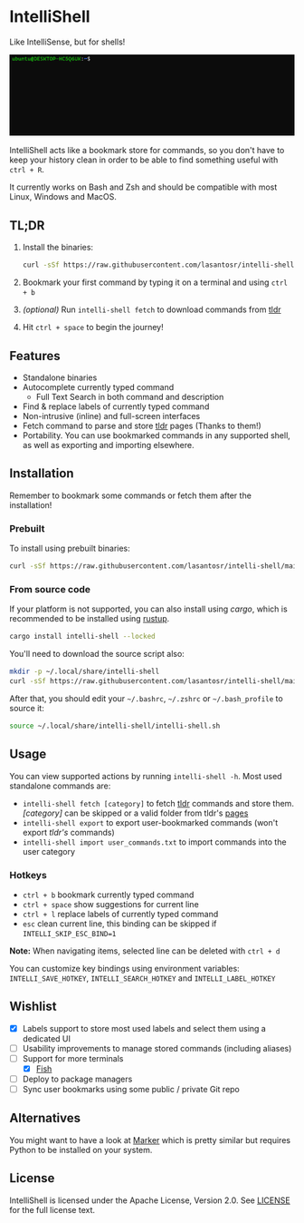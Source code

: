 # IntelliShell

Like IntelliSense, but for shells!

![intelli-shell demo](assets/intellishell.gif)

IntelliShell acts like a bookmark store for commands, so you don't have to keep your history clean in order to be able
to find something useful with `ctrl + R`.

It currently works on Bash and Zsh and should be compatible with most Linux, Windows and MacOS.

## TL;DR

1. Install the binaries:

   ```sh
   curl -sSf https://raw.githubusercontent.com/lasantosr/intelli-shell/main/install.sh | bash
   ```

2. Bookmark your first command by typing it on a terminal and using `ctrl + b`

3. _(optional)_ Run `intelli-shell fetch` to download commands from [tldr](https://github.com/tldr-pages/tldr)

4. Hit `ctrl + space` to begin the journey!

## Features

- Standalone binaries
- Autocomplete currently typed command
  - Full Text Search in both command and description
- Find & replace labels of currently typed command
- Non-intrusive (inline) and full-screen interfaces
- Fetch command to parse and store [tldr](https://github.com/tldr-pages/tldr) pages (Thanks to them!)
- Portability. You can use bookmarked commands in any supported shell, as well as exporting and importing elsewhere.

## Installation

Remember to bookmark some commands or fetch them after the installation!

### Prebuilt

To install using prebuilt binaries:

```sh
curl -sSf https://raw.githubusercontent.com/lasantosr/intelli-shell/main/install.sh | bash
```

### From source code

If your platform is not supported, you can also install using _cargo_, which is recommended to be installed using [rustup](https://www.rust-lang.org/tools/install).

```sh
cargo install intelli-shell --locked
```

You'll need to download the source script also:

```sh
mkdir -p ~/.local/share/intelli-shell
curl -sSf https://raw.githubusercontent.com/lasantosr/intelli-shell/main/intelli-shell.sh > ~/.local/share/intelli-shell/intelli-shell.sh
```

After that, you should edit your `~/.bashrc`, `~/.zshrc` or `~/.bash_profile` to source it:

```sh
source ~/.local/share/intelli-shell/intelli-shell.sh
```

## Usage

You can view supported actions by running `intelli-shell -h`. Most used standalone commands are:

- `intelli-shell fetch [category]` to fetch [tldr](https://github.com/tldr-pages/tldr) commands and store them.
   _[category]_ can be skipped or a valid folder from tldr's [pages](https://github.com/tldr-pages/tldr/tree/main/pages)
- `intelli-shell export` to export user-bookmarked commands (won't export _tldr's_ commands)
- `intelli-shell import user_commands.txt` to import commands into the user category

### Hotkeys

- `ctrl + b` bookmark currently typed command
- `ctrl + space` show suggestions for current line
- `ctrl + l` replace labels of currently typed command
- `esc` clean current line, this binding can be skipped if `INTELLI_SKIP_ESC_BIND=1`

**Note:** When navigating items, selected line can be deleted with `ctrl + d`

You can customize key bindings using environment variables: `INTELLI_SAVE_HOTKEY`, `INTELLI_SEARCH_HOTKEY` and `INTELLI_LABEL_HOTKEY`

## Wishlist

- [x] Labels support to store most used labels and select them using a dedicated UI
- [ ] Usability improvements to manage stored commands (including aliases)
- [ ] Support for more terminals
  - [x] [Fish](https://fishshell.com/)
- [ ] Deploy to package managers
- [ ] Sync user bookmarks using some public / private Git repo

## Alternatives

You might want to have a look at [Marker](https://github.com/pindexis/marker) which is pretty similar but requires Python
to be installed on your system.

## License

IntelliShell is licensed under the Apache License, Version 2.0. See [LICENSE](LICENSE) for the full license text.

